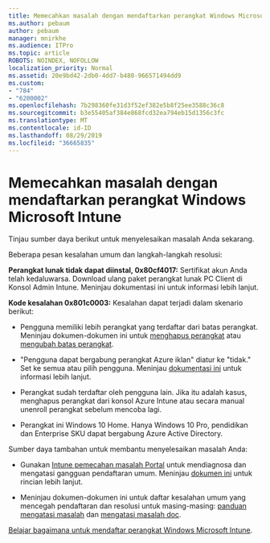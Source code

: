 ```yaml
---
title: Memecahkan masalah dengan mendaftarkan perangkat Windows Microsoft Intune
ms.author: pebaum
author: pebaum
manager: mnirkhe
ms.audience: ITPro
ms.topic: article
ROBOTS: NOINDEX, NOFOLLOW
localization_priority: Normal
ms.assetid: 20e9bd42-2db0-4dd7-b480-966571494dd9
ms.custom:
- "784"
- "6200002"
ms.openlocfilehash: 7b298360fe31d3f52ef382e5b8f25ee3588c36c8
ms.sourcegitcommit: b3e55405af384e868fcd32ea794eb15d1356c3fc
ms.translationtype: MT
ms.contentlocale: id-ID
ms.lasthandoff: 08/29/2019
ms.locfileid: "36665835"
---
```

# <a name="troubleshoot-issues-with-enrolling-windows-devices-in-microsoft-intune"></a>Memecahkan masalah dengan mendaftarkan perangkat Windows Microsoft Intune

Tinjau sumber daya berikut untuk menyelesaikan masalah Anda sekarang.
  
Beberapa pesan kesalahan umum dan langkah-langkah resolusi:
  
 **Perangkat lunak tidak dapat diinstal, 0x80cf4017:** Sertifikat akun Anda telah kedaluwarsa. Download ulang paket perangkat lunak PC Client di Konsol Admin Intune. Meninjau dokumentasi ini untuk informasi lebih lanjut.
  
 **Kode kesalahan 0x801c0003:** Kesalahan dapat terjadi dalam skenario berikut:
  
-  Pengguna memiliki lebih perangkat yang terdaftar dari batas perangkat. Meninjau dokumen-dokumen ini untuk [menghapus perangkat](https://docs.microsoft.com/intune/devices-wipe) atau [mengubah batas perangkat](https://docs.microsoft.com/intune/enrollment-restrictions-set#set-device-limit-restrictions).

-  "Pengguna dapat bergabung perangkat Azure iklan" diatur ke "tidak." Set ke semua atau pilih pengguna. Meninjau [dokumentasi ini](https://docs.microsoft.com/azure/active-directory/device-management-azure-portal#configure-device-settings) untuk informasi lebih lanjut.

-  Perangkat sudah terdaftar oleh pengguna lain. Jika itu adalah kasus, menghapus perangkat dari konsol Azure Intune atau secara manual unenroll perangkat sebelum mencoba lagi.

-  Perangkat ini Windows 10 Home. Hanya Windows 10 Pro, pendidikan dan Enterprise SKU dapat bergabung Azure Active Directory.

Sumber daya tambahan untuk membantu menyelesaikan masalah Anda:
  
-  Gunakan [Intune pemecahan masalah Portal](https://devicemanagement.microsoft.com/#blade/Microsoft_Intune_DeviceSettings/TroubleshootBlade) untuk mendiagnosa dan mengatasi gangguan pendaftaran umum. Meninjau [dokumen ini](https://docs.microsoft.com/intune/help-desk-operators) untuk rincian lebih lanjut.

-  Meninjau dokumen-dokumen ini untuk daftar kesalahan umum yang mencegah pendaftaran dan resolusi untuk masing-masing: [panduan mengatasi masalah](https://support.microsoft.com/help/4089533/troubleshooting-windows-device-enrollment-problems-in-microsoft-intune) dan [mengatasi masalah doc](https://docs.microsoft.com/intune-classic/troubleshoot/troubleshoot-device-enrollment-in-intune).

[Belajar bagaimana untuk mendaftar perangkat Windows Microsoft Intune](https://docs.microsoft.com/intune/windows-enroll).
